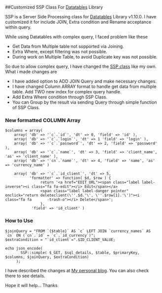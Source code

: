 
##Customized SSP Class For [Datatables](http://datatables.net/) Library


SSP is a Server Side Processing class for [Datatables](http://datatables.net/) Library v1.10.0. 
I have customized it for include JOIN, Extra condition and Rename acceptance within query.

While using Datatables with complex query, I faced problem like these

 - Get Data from Multiple table not supported via Joining.
 - Extra Where, except filtering was not possible.
 - During work on Multiple Table, to avoid Duplicate key was not possible.

So due to allow complex query, I have changed the [SSP class](https://github.com/DataTables/DataTables/blob/master/examples/server_side/scripts/ssp.class.php) like my own. What i made changes are

 - I have added option to ADD JOIN Query and make necessary changes.
 - I have changed Column ARRAY format to handle get data from multiple table. Add TWO new index for complex query handle.
 - Add Extra Where condition through SSP Class.
 - You can Group by the result via sending Query through simple function of SSP Class.


### New formatted COLUMN Array #####

    $columns = array(
        array( 'db' => '`c`.`id`', 'dt' => 0, 'field' => 'id' ),
        array( 'db' => '`c`.`login`', 'dt' => 1 'field' => 'login' ),
        array( 'db' => '`c`.`password`', 'dt' => 2, 'field' => 'password' ),
        array( 'db' => '`c`.`name`', 'dt' => 3, 'field' => 'client_name', 'as' => 'client_name' ),
        array( 'db' => '`cn`.`name`', 'dt' => 4, 'field' => 'name', 'as' => 'currency_name' )

        array( 'db' => '`c`.`id_client`', 'dt' => 5,
               'formatter' => function( $d, $row ) {
                    return '<a href="EDIT_URL"><span class="label label-inverse"><i class="fa fa-edit"></i> Edit</span></a>
                    <span class="label label-danger pointer" onclick="return deleteclient(\''.$d.'\', \''.$row[1].'\')"><i                    class="fa fa       -trash-o"></i> Delete</span>';
                    }, 
                'field' => 'id_client' )

### How to Use #####

    $joinQuery = "FROM `{$table}` AS `c` LEFT JOIN `currency_names` AS `cn` ON (`cn`.`id` = `c`.`id_currency`)";
    $extraCondition = "`id_client`=".$ID_CLIENT_VALUE;
    
    echo json_encode(
           SSP::simple( $_GET, $sql_details, $table, $primaryKey, $columns, $joinQuery, $extraCondition)
         );
         

I have described the changes at [My personal blog](http://emranulhadi.wordpress.com/). You can also check there to see details.

Hope it will help... 
Thanks
